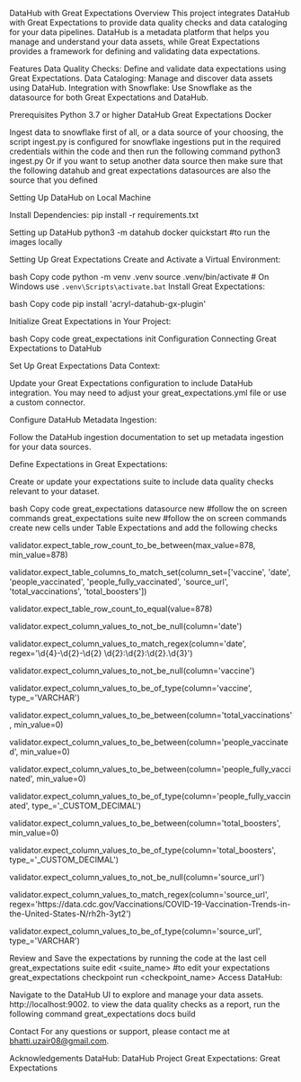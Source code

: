 DataHub with Great Expectations
Overview
This project integrates DataHub with Great Expectations to provide data quality checks and data cataloging for your data pipelines. DataHub is a metadata platform that helps you manage and understand your data assets, while Great Expectations provides a framework for defining and validating data expectations.

Features
Data Quality Checks: Define and validate data expectations using Great Expectations.
Data Cataloging: Manage and discover data assets using DataHub.
Integration with Snowflake: Use Snowflake as the datasource for both Great Expectations and DataHub.

Prerequisites
Python 3.7 or higher
DataHub
Great Expectations
Docker 

Ingest data to snowflake first of all, or a data source of your choosing, the script ingest.py is configured for snowflake ingestions 
put in the required credentials within the code and then run the following command
python3 ingest.py
Or if you want to setup another data source then make sure that the following datahub and great expectations datasources are also the source that 
you defined

Setting Up DataHub on Local Machine

Install Dependencies:
pip install -r requirements.txt

Setting up DataHub
python3 -m datahub docker quickstart #to run the images locally

Setting Up Great Expectations
Create and Activate a Virtual Environment:

bash
Copy code
python -m venv .venv
source .venv/bin/activate  # On Windows use `.venv\Scripts\activate.bat`
Install Great Expectations:

bash
Copy code
pip install 'acryl-datahub-gx-plugin'

Initialize Great Expectations in Your Project:

bash
Copy code
great_expectations init
Configuration
Connecting Great Expectations to DataHub

Set Up Great Expectations Data Context:

Update your Great Expectations configuration to include DataHub integration. You may need to adjust your great_expectations.yml file or use a custom connector.

Configure DataHub Metadata Ingestion:

Follow the DataHub ingestion documentation to set up metadata ingestion for your data sources.

Define Expectations in Great Expectations:

Create or update your expectations suite to include data quality checks relevant to your dataset.


bash
Copy code
great_expectations datasource new  #follow the on screen commands
great_expectations suite new  #follow the on screen commands
create new cells under Table Expectations and add the following checks

validator.expect_table_row_count_to_be_between(max_value=878, min_value=878)

validator.expect_table_columns_to_match_set(column_set=['vaccine', 'date', 'people_vaccinated', 'people_fully_vaccinated', 'source_url', 'total_vaccinations', 'total_boosters'])

validator.expect_table_row_count_to_equal(value=878)

validator.expect_column_values_to_not_be_null(column='date')

validator.expect_column_values_to_match_regex(column='date', regex='\d{4}-\d{2}-\d{2} \d{2}:\d{2}:\d{2}\.\d{3}')

validator.expect_column_values_to_not_be_null(column='vaccine')

validator.expect_column_values_to_be_of_type(column='vaccine', type_='VARCHAR')

validator.expect_column_values_to_be_between(column='total_vaccinations', min_value=0)

validator.expect_column_values_to_be_between(column='people_vaccinated', min_value=0)

validator.expect_column_values_to_be_between(column='people_fully_vaccinated', min_value=0)

validator.expect_column_values_to_be_of_type(column='people_fully_vaccinated', type_='_CUSTOM_DECIMAL')

validator.expect_column_values_to_be_between(column='total_boosters', min_value=0)

validator.expect_column_values_to_be_of_type(column='total_boosters', type_='_CUSTOM_DECIMAL')

validator.expect_column_values_to_not_be_null(column='source_url')

validator.expect_column_values_to_match_regex(column='source_url', regex='https:\/\/data\.cdc\.gov\/Vaccinations\/COVID-19-Vaccination-Trends-in-the-United-States-N\/rh2h-3yt2')

validator.expect_column_values_to_be_of_type(column='source_url', type_='VARCHAR')

Review and Save the expectations by running the code at the last cell
great_expectations suite edit <suite_name> #to edit your expectations
great_expectations checkpoint run <checkpoint_name>
Access DataHub:

Navigate to the DataHub UI to explore and manage your data assets.
http://localhost:9002.
to view the data quality checks as a report, run the following command
great_expectations docs build


Contact
For any questions or support, please contact me at bhatti.uzair08@gmail.com.

Acknowledgements
DataHub: DataHub Project
Great Expectations: Great Expectations
